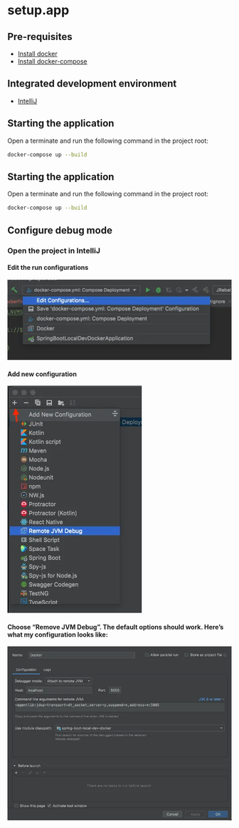# setup.app

## Pre-requisites
- [Install docker](https://docs.docker.com/engine/install/)
- [Install docker-compose](https://docs.docker.com/compose/install/)

## Integrated development environment
- [IntelliJ](https://www.jetbrains.com/idea/download/#section=linux)

## Starting the application
Open a terminate and run the following command in the project root:
```sh
docker-compose up --build
```

## Starting the application
Open a terminate and run the following command in the project root:
```sh
docker-compose up --build
```

## Configure debug mode
### Open the project in IntelliJ 

#### Edit the run configurations

![editConfig](./images/editConfig.png)

#### Add new configuration
![RemoteJvm](./images/RemoteJvm.png)

#### Choose “Remove JVM Debug”. The default options should work. Here’s what my configuration looks like:
![docker-remote-debugging](./images/docker-remote-debugging.png)
